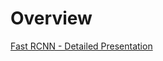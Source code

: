 
# Overview 

[Fast RCNN - Detailed Presentation](http://nbviewer.jupyter.org/github/NicolaBernini/LectureNotes_MachineLearning/blob/master/DeepLearning/Architectures/RCNN/FastRCNN1.ipynb)

